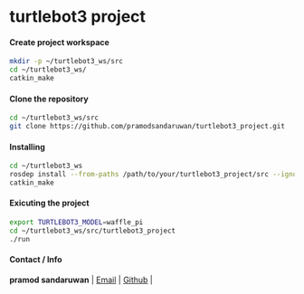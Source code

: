 # turtlebot3 project

#### Create project workspace
``` bash
mkdir -p ~/turtlebot3_ws/src
cd ~/turtlebot3_ws/
catkin_make
```
#### Clone the repository
``` bash
cd ~/turtlebot3_ws/src
git clone https://github.com/pramodsandaruwan/turtlebot3_project.git
```
#### Installing
``` bash
cd ~/turtlebot3_ws
rosdep install --from-paths /path/to/your/turtlebot3_project/src --ignore-src
catkin_make
```
#### Exicuting the project
``` bash
export TURTLEBOT3_MODEL=waffle_pi
cd ~/turtlebot3_ws/src/turtlebot3_project
./run
```
#### Contact / Info

**pramod sandaruwan** | [Email](mailto:pramodsandaruwan80@gmail.com) | [Github](https://www.github.com/pramodsandaruwan) |
